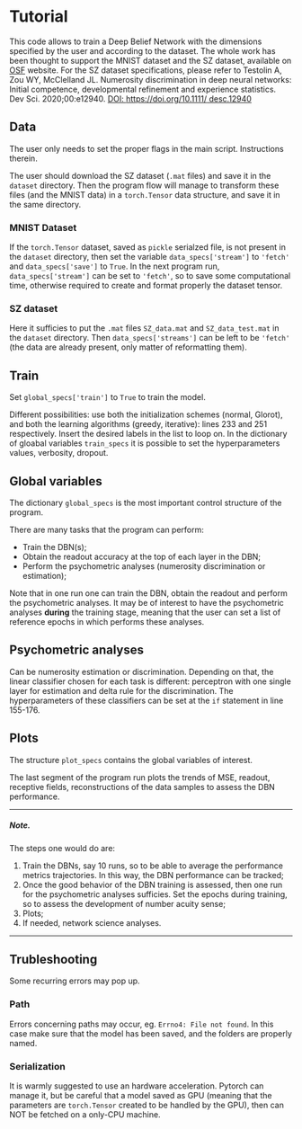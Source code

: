 # Tutorial

This code allows to train a Deep Belief Network with the dimensions specified by the user and according to the dataset. The whole work has been thought to support the MNIST dataset and the SZ dataset, available on [OSF](https://osf.io/h5pfm/) website. For the SZ dataset specifications, please refer to Testolin A, Zou WY, McClelland JL.
Numerosity discrimination in deep neural networks: Initial competence, developmental refinement and experience statistics. Dev Sci. 2020;00:e12940. [DOI: https://doi.org/10.1111/
desc.12940](https://doi.org/10.1111/desc.12940)

## Data
The user only needs to set the proper flags in the main script. Instructions therein.

The user should download the SZ dataset (`.mat` files) and save it in the `dataset` directory. Then the program flow will manage to transform these files (and the MNIST data) in a `torch.Tensor` data structure, and save it in the same directory.

### MNIST Dataset

If the `torch.Tensor` dataset, saved as `pickle` serialzed file, is not present in the `dataset` directory, then set the variable `data_specs['stream']` to `'fetch'` and `data_specs['save']` to `True`. In the next program run, `data_specs['stream']` can be set to `'fetch'`, so to save some computational time, otherwise required to create and format properly the dataset tensor.

### SZ dataset

Here it sufficies to put the `.mat` files `SZ_data.mat` and `SZ_data_test.mat` in the `dataset` directory. Then `data_specs['streams']` can be left to be `'fetch'` (the data are already present, only matter of reformatting them).

## Train

Set `global_specs['train']` to `True` to train the model.

Different possibilities: use both the initialization schemes (normal, Glorot), and both the learning algorithms (greedy, iterative): lines 233 and 251 respectively. Insert the desired labels in the list to loop on. In the dictionary of gloabal variables `train_specs` it is possible to set the hyperparameters values, verbosity, dropout. 

## Global variables

The dictionary `global_specs` is the most important control structure of the program. 

There are many tasks that the program can perform:
  * Train the DBN(s);
  * Obtain the readout accuracy at the top of each layer in the DBN;
  * Perform the psychometric analyses (numerosity discrimination or estimation);

Note that in one run one can train the DBN, obtain the readout and perform the psychometric analyses. It may be of interest to have the psychometric analyses **during** the training stage, meaning that the user can set a list of reference epochs in which performs these analyses.

## Psychometric analyses

Can be numerosity estimation or discrimination. Depending on that, the linear classifier chosen for each task is different: perceptron with one single layer for estimation and delta rule for the discrimination. The hyperparameters of these classifiers can be set at the `if` statement in line 155-176.

## Plots

The structure `plot_specs` contains the global variables of interest.

The last segment of the program run plots the trends of MSE, readout, receptive fields, reconstructions of the data samples to assess the DBN performance. 

______

##### Note. 
The steps one would do are:
  1. Train the DBNs, say 10 runs, so to be able to average the performance metrics trajectories. In this way, the DBN performance can be tracked;
  2. Once the good behavior of the DBN training is assessed, then one run for the psychometric analyses sufficies. Set the epochs during training, so to assess the development of number acuity sense;
  3. Plots;
  4. If needed, network science analyses.

______

## Trubleshooting

Some recurring errors may pop up.

### Path
Errors concerning paths may occur, eg. `Errno4: File not found`. In this case make sure that the model has been saved, and the folders are properly named.

### Serialization
It is warmly suggested to use an hardware acceleration. Pytorch can manage it, but be careful that a model saved as GPU (meaning that the parameters are `torch.Tensor` created to be handled by the GPU), then can NOT be fetched on a only-CPU machine.
